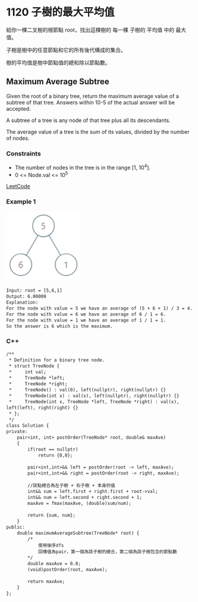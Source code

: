 # 1120 子樹的最大平均值

給你一棵二叉樹的根節點 root，找出這棵樹的 每一棵 子樹的 平均值 中的 最大 值。

子樹是樹中的任意節點和它的所有後代構成的集合。

樹的平均值是樹中節點值的總和除以節點數。

## Maximum Average Subtree

Given the root of a binary tree, return the maximum average value of a subtree of that tree. Answers within 10-5 of the actual answer will be accepted.

A subtree of a tree is any node of that tree plus all its descendants.

The average value of a tree is the sum of its values, divided by the number of nodes.

### Constraints

* The number of nodes in the tree is in the range [1, 10<sup>4</sup>].
* 0 <= Node.val <= 10<sup>5</sup>


[LeetCode](https://leetcode-cn.com/problems/maximum-average-subtree/)


### Example 1

<img src="img/1120.png" width = "200"/>

```
Input: root = [5,6,1]
Output: 6.00000
Explanation: 
For the node with value = 5 we have an average of (5 + 6 + 1) / 3 = 4.
For the node with value = 6 we have an average of 6 / 1 = 6.
For the node with value = 1 we have an average of 1 / 1 = 1.
So the answer is 6 which is the maximum.
```

### C++ 

```
/**
 * Definition for a binary tree node.
 * struct TreeNode {
 *     int val;
 *     TreeNode *left;
 *     TreeNode *right;
 *     TreeNode() : val(0), left(nullptr), right(nullptr) {}
 *     TreeNode(int x) : val(x), left(nullptr), right(nullptr) {}
 *     TreeNode(int x, TreeNode *left, TreeNode *right) : val(x), left(left), right(right) {}
 * };
 */
class Solution {
private:
    pair<int, int> postOrder(TreeNode* root, double& maxAve)
    {
        if(root == nullptr)
            return {0,0};
        
        pair<int,int>&& left = postOrder(root -> left, maxAve);
        pair<int,int>&& right = postOrder(root -> right, maxAve);

        //該點總合為左子樹 + 右子樹 + 本身的值
        int&& sum = left.first + right.first + root->val;
        int&& num = left.second + right.second + 1;
        maxAve = fmax(maxAve, (double)sum/num);

        return {sum, num};
    }
public:
    double maximumAverageSubtree(TreeNode* root) {
        /*
            使用後序dfs
            回傳值為pair，第一個為該子樹的總合，第二個為該子樹包含的節點數
        */
        double maxAve = 0.0;
        (void)postOrder(root, maxAve);

        return maxAve;
    }
};
```


